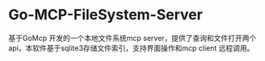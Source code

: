 # Go-MCP-FileSystem-Server

基于GoMcp 开发的一个本地文件系统mcp server，提供了查询和文件打开两个api，本软件基于sqlite3存储文件索引，支持界面操作和mcp client 远程调用。